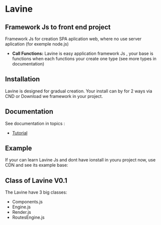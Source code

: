 # Lavine

## Framework Js to front end project

Framework Js for creation SPA aplication web, where no use server aplication (for exemple node.js)

* **Call Functions:** Lavine is easy application framework Js , your base  is functions when each functions your create one type (see more types in documentation)
  
## Installation

Lavine is designed for gradual creation. Your install can by for 2 ways via CND or Download we framework in your project.

## Documentation

See documentation in topics :

* [Tutorial](https://github.com>)

## Example

If your can learn Lavine Js and dont have ionstall in youru project now, use CDN and see its example base:

## Class of Lavine V0.1

The Lavine have 3 big classes:

* Components.js
* Engine.js
* Render.js
* RoutesEngine.js
